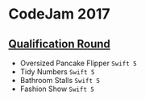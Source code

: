 # CodeJam 2017

## [Qualification Round](https://codingcompetitions.withgoogle.com/codejam/round/00000000002017f7)
- Oversized Pancake Flipper `Swift 5`
- Tidy Numbers `Swift 5`
- Bathroom Stalls `Swift 5`
- Fashion Show `Swift 5`

